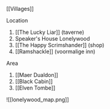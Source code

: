 [[Villages]]

Location  
1. [[The Lucky Liar]] (taverne)
2. Speaker's House Lonelywood
3. [[The Happy Scrimshander]] (shop)
4. [[Ramshackle]] (voormalige inn)

Area
1. [[Maer Dualdon]]
2. [[Black Cabin]]
3. [[Elven Tombe]]

![[lonelywood_map.png]]